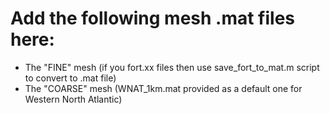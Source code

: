 # Add the following mesh .mat files here:
- The "FINE" mesh (if you fort.xx files then use save_fort_to_mat.m script to convert to .mat file)
- The "COARSE" mesh (WNAT_1km.mat provided as a default one for Western North Atlantic)
